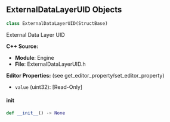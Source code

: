 ## ExternalDataLayerUID Objects

```python
class ExternalDataLayerUID(StructBase)
```

External Data Layer UID

**C++ Source:**

- **Module**: Engine
- **File**: ExternalDataLayerUID.h

**Editor Properties:** (see get_editor_property/set_editor_property)

- ``value`` (uint32):  [Read-Only]

<a id="unreal.ExternalDataLayerUID.__init__"></a>

#### __init__

```python
def __init__() -> None
```

<a id="unreal.HapticFeedbackDetails_Curve"></a>